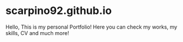 # scarpino92.github.io

Hello, This is my personal Portfolio! Here you can check my works, my skills, CV and much more!
